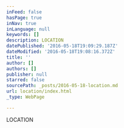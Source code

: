 ```yaml
---
inFeed: false
hasPage: true
inNav: true
inLanguage: null
keywords: []
description: LOCATION
datePublished: '2016-05-18T19:09:29.187Z'
dateModified: '2016-05-18T19:08:16.372Z'
title: ''
author: []
authors: []
publisher: null
starred: false
sourcePath: _posts/2016-05-18-location.md
url: location/index.html
_type: WebPage

---
```

LOCATION